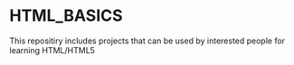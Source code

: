 # HTML_BASICS
This repositiry includes projects that can be used by interested people for learning HTML/HTML5
